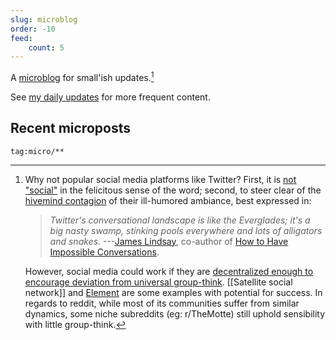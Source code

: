 ```yaml
---
slug: microblog
order: -10
feed:
    count: 5
---
```


A [microblog](https://en.wikipedia.org/wiki/Microblogging) for small'ish updates.[^twit]

See [my daily updates][matrixpub] for more frequent content.

[matrixpub]: https://matrix.to/#/#srid:matrix.org

## Recent microposts

```query {.timeline}
tag:micro/**
```

[^twit]: 
    Why not popular social media platforms like Twitter? First, it is [not "social"](https://old.reddit.com/r/slatestarcodex/comments/njxq6h/status_anxiety_as_a_service/gzavjca/?context=3) in the felicitous sense of the word; second, to steer clear of the [hivemind contagion](https://www.pnas.org/content/111/24/8788) of their ill-humored ambiance, best expressed in:
    > *Twitter's conversational landscape is like the Everglades; it's a big nasty swamp, stinking pools everywhere and lots of alligators and snakes.*
    ---[James Lindsay](https://www.youtube.com/watch?v=sAoguiwEHJg&feature=youtu.be), co-author of [How to Have Impossible Conversations](https://www.amazon.com/How-Have-Impossible-Conversations-Practical-ebook/dp/B07NL74KR2).
    
    However, social media could work if they are [decentralized enough to encourage deviation from universal group-think](https://satellite.earth/pub/@srid:stay-niche). [[Satellite social network]] and [Element](https://element.io/) are some examples with potential for success. In regards to reddit, while most of its communities suffer from similar dynamics, some niche subreddits (eg: r/TheMotte) still uphold sensibility with little group-think.